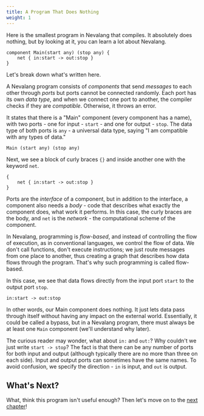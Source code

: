 ```yaml
---
title: A Program That Does Nothing
weight: 1
---
```


Here is the smallest program in Nevalang that compiles. It absolutely does nothing, but by looking at it, you can learn a lot about Nevalang.

```neva
component Main(start any) (stop any) {
    net { in:start -> out:stop }
}
```

Let's break down what's written here.

A Nevalang program consists of _components_ that send _messages_ to each other through _ports_ but ports cannot be connected randomly. Each port has its own _data type_, and when we connect one port to another, the compiler checks if they are _compatible_. Otherwise, it throws an error.

It states that there is a "Main" component (every component has a name), with two ports - one for input - `start` - and one for output - `stop`. The data type of both ports is `any` - a universal data type, saying "I am compatible with any types of data."

```neva
Main (start any) (stop any)
```

Next, we see a block of curly braces `{}` and inside another one with the keyword `net`.

```neva
{
    net { in:start -> out:stop }
}
```

Ports are the _interface_ of a component, but in addition to the interface, a component also needs a _body_ - code that describes what exactly the component does, what work it performs. In this case, the curly braces are the body, and `net` is the _network_ - the computational scheme of the component.

In Nevalang, programming is _flow-based_, and instead of controlling the flow of execution, as in conventional languages, we control the flow of data. We don't call functions, don't execute instructions; we just route messages from one place to another, thus creating a graph that describes how data flows through the program. That's why such programming is called flow-based.

In this case, we see that data flows directly from the input port `start` to the output port `stop`.

```
in:start -> out:stop
```

In other words, our Main component does nothing. It just lets data pass through itself without having any impact on the external world. Essentially, it could be called a bypass, but in a Nevalang program, there must always be at least one `Main` component (we'll understand why later).

The curious reader may wonder, what about `in:` and `out:`? Why couldn't we just write `start -> stop`? The fact is that there can be any number of ports for both input and output (although typically there are no more than three on each side). Input and output ports can sometimes have the same names. To avoid confusion, we specify the direction - `in` is input, and `out` is output.

## What's Next?

What, think this program isn't useful enough? Then let's move on to the [next chapter](/docs/tutorial/02)!
